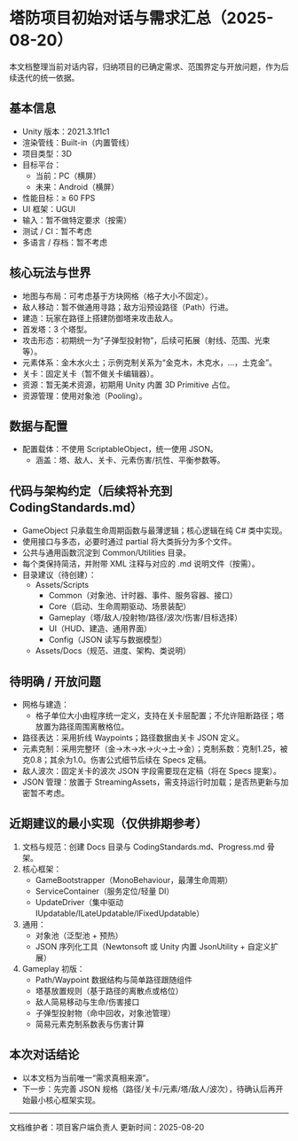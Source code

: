 # 塔防项目初始对话与需求汇总（2025-08-20）

本文档整理当前对话内容，归纳项目的已确定需求、范围界定与开放问题，作为后续迭代的统一依据。

## 基本信息
- Unity 版本：2021.3.1f1c1
- 渲染管线：Built-in（内置管线）
- 项目类型：3D
- 目标平台：
  - 当前：PC（横屏）
  - 未来：Android（横屏）
- 性能目标：≥ 60 FPS
- UI 框架：UGUI
- 输入：暂不做特定要求（按需）
- 测试 / CI：暂不考虑
- 多语言 / 存档：暂不考虑

## 核心玩法与世界
- 地图与布局：可考虑基于方块网格（格子大小不固定）。
- 敌人移动：暂不做通用寻路；敌方沿预设路径（Path）行进。
- 建造：玩家在路径上搭建防御塔来攻击敌人。
- 首发塔：3 个塔型。
- 攻击形态：初期统一为“子弹型投射物”，后续可拓展（射线、范围、光束等）。
- 元素体系：金木水火土；示例克制关系为“金克木，木克水，…，土克金”。
- 关卡：固定关卡（暂不做关卡编辑器）。
- 资源：暂无美术资源，初期用 Unity 内置 3D Primitive 占位。
- 资源管理：使用对象池（Pooling）。

## 数据与配置
- 配置载体：不使用 ScriptableObject，统一使用 JSON。
  - 涵盖：塔、敌人、关卡、元素伤害/抗性、平衡参数等。

## 代码与架构约定（后续将补充到 CodingStandards.md）
- GameObject 只承载生命周期函数与最薄逻辑；核心逻辑在纯 C# 类中实现。
- 使用接口与多态，必要时通过 partial 将大类拆分为多个文件。
- 公共与通用函数沉淀到 Common/Utilities 目录。
- 每个类保持简洁，并附带 XML 注释与对应的 .md 说明文件（按需）。
- 目录建议（待创建）：
  - Assets/Scripts
    - Common（对象池、计时器、事件、服务容器、接口）
    - Core（启动、生命周期驱动、场景装配）
    - Gameplay（塔/敌人/投射物/路径/波次/伤害/目标选择）
    - UI（HUD、建造、通用界面）
    - Config（JSON 读写与数据模型）
  - Assets/Docs（规范、进度、架构、类说明）

## 待明确 / 开放问题
- 网格与建造：
  - 格子单位大小由程序统一定义，支持在关卡层配置；不允许阻断路径；塔放置为路径周围离散格位。
- 路径表达：采用折线 Waypoints；路径数据由关卡 JSON 定义。
- 元素克制：采用完整环（金→木→水→火→土→金）；克制系数：克制1.25，被克0.8；其余为1.0。伤害公式细节后续在 Specs 定稿。
- 敌人波次：固定关卡的波次 JSON 字段需要现在定稿（将在 Specs 提案）。
- JSON 管理：放置于 StreamingAssets，需支持运行时加载；是否热更新与加密暂不考虑。

## 近期建议的最小实现（仅供排期参考）
1) 文档与规范：创建 Docs 目录与 CodingStandards.md、Progress.md 骨架。
2) 核心框架：
   - GameBootstrapper（MonoBehaviour，最薄生命周期）
   - ServiceContainer（服务定位/轻量 DI）
   - UpdateDriver（集中驱动 IUpdatable/ILateUpdatable/IFixedUpdatable）
3) 通用：
   - 对象池（泛型池 + 预热）
   - JSON 序列化工具（Newtonsoft 或 Unity 内置 JsonUtility + 自定义扩展）
4) Gameplay 初版：
   - Path/Waypoint 数据结构与简单路径跟随组件
   - 塔基放置规则（基于路径的离散点或格位）
   - 敌人简易移动与生命/伤害接口
   - 子弹型投射物（命中回收，对象池管理）
   - 简易元素克制系数表与伤害计算

## 本次对话结论
- 以本文档为当前唯一“需求真相来源”。
- 下一步：先完善 JSON 规格（路径/关卡/元素/塔/敌人/波次），待确认后再开始最小核心框架实现。

---
文档维护者：项目客户端负责人
更新时间：2025-08-20
